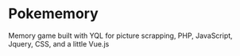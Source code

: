 # Pokememory
Memory game built with YQL for picture scrapping, PHP, JavaScript, Jquery, CSS, and a little Vue.js
